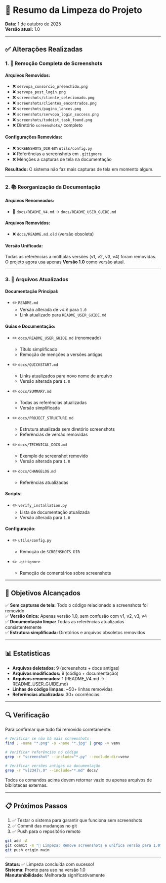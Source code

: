 # 🧹 Resumo da Limpeza do Projeto

**Data:** 1 de outubro de 2025  
**Versão atual:** 1.0

---

## ✅ Alterações Realizadas

### 1. 📸 Remoção Completa de Screenshots

#### Arquivos Removidos:
- ❌ `servopa_consorcio_preenchido.png`
- ❌ `servopa_post_login.png`
- ❌ `screenshots/cliente_selecionado.png`
- ❌ `screenshots/clientes_encontrados.png`
- ❌ `screenshots/pagina_lances.png`
- ❌ `screenshots/servopa_login_success.png`
- ❌ `screenshots/todoist_task_found.png`
- ❌ Diretório `screenshots/` completo

#### Configurações Removidas:
- ❌ `SCREENSHOTS_DIR` em `utils/config.py`
- ❌ Referências a screenshots em `.gitignore`
- ❌ Menções a capturas de tela na documentação

**Resultado:** O sistema não faz mais capturas de tela em momento algum.

---

### 2. 📚 Reorganização da Documentação

#### Arquivos Renomeados:
- 📄 `docs/README_V4.md` → `docs/README_USER_GUIDE.md`

#### Arquivos Removidos:
- ❌ `docs/README.md.old` (versão obsoleta)

#### Versão Unificada:
Todas as referências a múltiplas versões (v1, v2, v3, v4) foram removidas.  
O projeto agora usa apenas **Versão 1.0** como versão atual.

---

### 3. 📝 Arquivos Atualizados

#### Documentação Principal:
- ✏️ `README.md`
  - Versão alterada de `v4.0` para `1.0`
  - Link atualizado para `README_USER_GUIDE.md`

#### Guias e Documentação:
- ✏️ `docs/README_USER_GUIDE.md` (renomeado)
  - Título simplificado
  - Remoção de menções a versões antigas
  
- ✏️ `docs/QUICKSTART.md`
  - Links atualizados para novo nome de arquivo
  - Versão alterada para `1.0`

- ✏️ `docs/SUMMARY.md`
  - Todas as referências atualizadas
  - Versão simplificada

- ✏️ `docs/PROJECT_STRUCTURE.md`
  - Estrutura atualizada sem diretório screenshots
  - Referências de versão removidas

- ✏️ `docs/TECHNICAL_DOCS.md`
  - Exemplo de screenshot removido
  - Versão alterada para `1.0`

- ✏️ `docs/CHANGELOG.md`
  - Referências atualizadas

#### Scripts:
- ✏️ `verify_installation.py`
  - Lista de documentação atualizada
  - Versão alterada para `1.0`

#### Configuração:
- ✏️ `utils/config.py`
  - Remoção de `SCREENSHOTS_DIR`

- ✏️ `.gitignore`
  - Remoção de comentários sobre screenshots

---

## 🎯 Objetivos Alcançados

✅ **Sem capturas de tela:** Todo o código relacionado a screenshots foi removido  
✅ **Versão única:** Apenas versão 1.0, sem confusão com v1, v2, v3, v4  
✅ **Documentação limpa:** Todas as referências atualizadas consistentemente  
✅ **Estrutura simplificada:** Diretórios e arquivos obsoletos removidos  

---

## 📊 Estatísticas

- **Arquivos deletados:** 9 (screenshots + docs antigas)
- **Arquivos modificados:** 9 (código + documentação)
- **Arquivos renomeados:** 1 (README_V4.md → README_USER_GUIDE.md)
- **Linhas de código limpas:** ~50+ linhas removidas
- **Referências atualizadas:** 30+ ocorrências

---

## 🔍 Verificação

Para confirmar que tudo foi removido corretamente:

```bash
# Verificar se não há mais screenshots
find . -name "*.png" -o -name "*.jpg" | grep -v venv

# Verificar referências no código
grep -r "screenshot" --include="*.py" --exclude-dir=venv

# Verificar versões antigas na documentação
grep -r "v[234]\.0" --include="*.md" docs/
```

Todos os comandos acima devem retornar vazio ou apenas arquivos de bibliotecas externas.

---

## 📋 Próximos Passos

1. ✅ Testar o sistema para garantir que funciona sem screenshots
2. ✅ Commit das mudanças no git
3. ✅ Push para o repositório remoto

```bash
git add -A
git commit -m "🧹 Limpeza: Remove screenshots e unifica versão para 1.0"
git push origin main
```

---

**Status:** ✅ Limpeza concluída com sucesso!  
**Sistema:** Pronto para uso na versão 1.0  
**Manutenibilidade:** Melhorada significativamente
